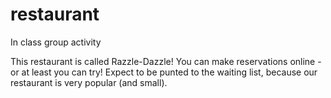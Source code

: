 # restaurant
In class group activity

This restaurant is called Razzle-Dazzle!  You can make reservations online - or at least you can try!  Expect to be punted to the waiting list, because our restaurant is very popular (and small).